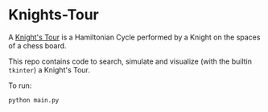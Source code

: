 # Knights-Tour

A [Knight's Tour](https://en.wikipedia.org/wiki/Knight%27s_tour) is a Hamiltonian Cycle performed by a Knight on the spaces of a chess board.

This repo contains code to search, simulate and visualize (with the builtin `tkinter`) a Knight's Tour.

To run:
```bash
python main.py
```